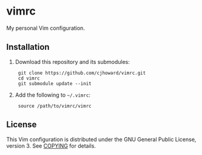 # vimrc

My personal Vim configuration.

## Installation

1. Download this repository and its submodules:

        git clone https://github.com/cjhoward/vimrc.git
        cd vimrc
        git submodule update --init

2. Add the following to `~/.vimrc`:

        source /path/to/vimrc/vimrc

## License

This Vim configuration is distributed under the GNU General Public License, version 3. See [COPYING](./COPYING) for details.

